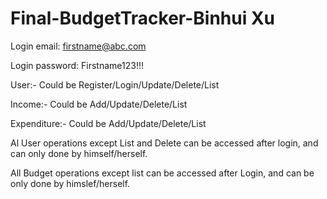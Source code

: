 # Final-BudgetTracker-Binhui Xu

Login email: firstname@abc.com

Login password: Firstname123!!!

User:- Could be Register/Login/Update/Delete/List

Income:- Could be Add/Update/Delete/List

Expenditure:- Could be Add/Update/Delete/List

Al User operations except List and Delete can be accessed after login, and can only done by himself/herself.

All Budget operations except list can be accessed after Login, and can be only done by himslef/herself.


